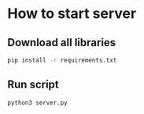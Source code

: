 # How to start server

## Download all libraries

```bash
pip install -r requirements.txt
```

## Run script

```bash
python3 server.py
```

